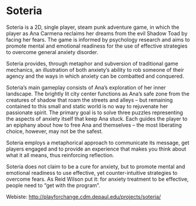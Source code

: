 # Soteria

Soteria is a 2D, single player, steam punk adventure game, in which the player as Ana Carmena reclaims her dreams from the evil Shadow Toad by facing her fears. The game is informed by psychology research and aims to promote mental and emotional readiness for the use of effective strategies to overcome general anxiety disorder.

Soteria provides, through metaphor and subversion of traditional game mechanics, an illustration of both anxiety’s ability to rob someone of their agency and the ways in which anxiety can be combatted and conquered.

Soteria’s main gameplay consists of Ana’s exploration of her inner landscape. The brightly lit city center functions as Ana’s safe zone from the creatures of shadow that roam the streets and alleys – but remaining contained to this small and static world is no way to rejuvenate her passionate spirit. The primary goal is to solve three puzzles representing the aspects of anxiety itself that keep Ana stuck. Each guides the player to an epiphany about how to free Ana and themselves – the most liberating choice, however, may not be the safest.

Soteria employs a metaphorical approach to communicate its message, get players engaged and to provide an experience that makes you think about what it all means, thus reinforcing reflection.

Soteria does not claim to be a cure for anxiety, but to promote mental and emotional readiness to use effective, yet counter-intuitive strategies to overcome fears. As Reid Wilson put it: for anxiety treatment to be effective, people need to “get with the program”.

Webiste: http://playforchange.cdm.depaul.edu/projects/soteria/
